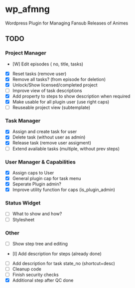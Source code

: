 # wp_afmng

Wordpress Plugin for Managing Fansub Releases of Animes


## TODO

### Project Manager

- [W] Edit episodes ( no, title, tasks) 
- [X] Reset tasks (remove user)
- [X] Remove all tasks? (from episode for deletion)
- [X] Unlock/Show licensed/completed project
- [ ] Improve view of task descriptions
- [X] Add property to steps to show description when required
- [X] Make usable for all plugin user (use right caps)
- [ ] Reuseable project view (subtemplate) 

### Task Manager

- [X] Assign and create task for user
- [X] Delete task (without user as admin)
- [X] Release task (remove user assigment)
- [ ] Extend available tasks (multiple, without prev steps)

### User Manager & Capabilities

- [X] Assign caps to User
- [X] General plugin cap for task menu
- [X] Seperate Plugin admin?
- [X] Improve utility function for caps (is_plugin_admin)

### Status Widget

- [ ] What to show and how?
- [ ] Stylesheet

### Other

- [ ] Show step tree and editing
- [I] Add description for steps (already done)
- [ ] Add description for task state_no (shortcut+desc)
- [ ] Cleanup code
- [ ] Finish security checks
- [X] Additional step after QC done
